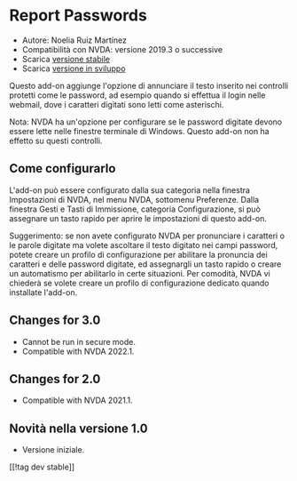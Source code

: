 # Report Passwords #
* Autore: Noelia Ruiz Martínez
* Compatibilità con NVDA: versione 2019.3 o successive
* Scarica [versione stabile][1]
* Scarica [versione in sviluppo][2]

Questo add-on aggiunge l'opzione di annunciare il testo inserito nei
controlli protetti come le password, ad esempio quando si effettua il login
nelle webmail, dove i caratteri digitati sono letti come asterischi.

Nota: NVDA ha un'opzione per configurare se le password digitate devono
essere lette nelle finestre terminale di Windows. Questo add-on non ha
effetto su questi controlli.

## Come configurarlo

L'add-on può essere configurato dalla sua categoria nella finestra
Impostazioni di NVDA, nel menu NVDA, sottomenu Preferenze. Dalla finestra
Gesti e Tasti di Immissione, categoria Configurazione, si può assegnare un
tasto rapido per aprire le impostazioni di questo add-on.

Suggerimento: se non avete configurato NVDA per pronunciare i caratteri o le
parole digitate ma volete ascoltare il testo digitato nei campi password,
potete creare un profilo di configurazione per abilitare la pronuncia dei
caratteri e delle password digitate, ed assegnargli un tasto rapido o creare
un automatismo per abilitarlo in certe situazioni. Per comodità, NVDA vi
chiederà se volete creare un profilo di configurazione dedicato quando
installate l'add-on.

## Changes for 3.0 ##
* Cannot be run in secure mode.
* Compatible with NVDA 2022.1.

## Changes for 2.0 ##
* Compatible with NVDA 2021.1.

## Novità nella versione 1.0 ##
* Versione iniziale.


[[!tag dev stable]]

[1]: http://addons.nvda-project.org/files/get.php?file=rp

[2]: http://addons.nvda-project.org/files/get.php?file=rp-dev
